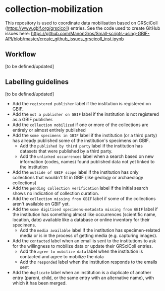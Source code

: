 # collection-mobilization
This repository is used to coordinate data mobilisation based on GRSciColl (https://www.gbif.org/grscicoll) entries. See the code used to create GitHub issues here: https://github.com/ManonGros/Small-scripts-using-GBIF-API/blob/master/create_github_issues_grscicoll_inst.ipynb

## Workflow

[to be defined/updated]

## Labelling guidelines

[to be defined/updated]

* Add the `registered publisher` label if the institution is registered on GBIF.
* Add the `not a publisher on GBIF` label if the institution is not registered as a GBIF publisher.
* Add the `collection mobilized` if one or more of the collections are entirely or almost entirely published 
* Add the `some specimens in GBIF` label if the institution (or a third party) has already published some of the institution's specimens on GBIF.
    * Add the `published by third party` label if the institution has datasets that were published by a third party.
    * Add the `unlinked occurrences` label when a search based on new information (codes, names) found published data not yet linked to the institution
* Add the `outside of GBIF scope` label if the institution has only collections that wouldn't fit in GBIF (like geology or archaeology collections)
* Add the `pending collection verification` label if the initial search shows no indication of collection curation.
* Add the `collection missing from GBIF` label if some of the collections aren't available on GBIF yet.
* Add the `some digitised specimens-metadata missing from GBIF` label if the institution has something almost like occurrences (scientific name, location, date) available like a database or online inventory for their specimens.
    * Add the `media available` label if the institution has specimen-related media or is in the process of getting media (e.g. capturing images).
* Add the `contacted` label when an email is sent to the institutions to ask for the willingness to mobilize data or update their GRSciColl entries.
    * Add the `agree to mobilize data` label when the institution is contacted and agree to mobilize the data
    * Add the `responded` label when the institution responds to the emails sent
* Add the `duplicate` label when an institution is a duplicate of another entry (parent, child, or the same entry with an alternative name), with which it has been merged.

